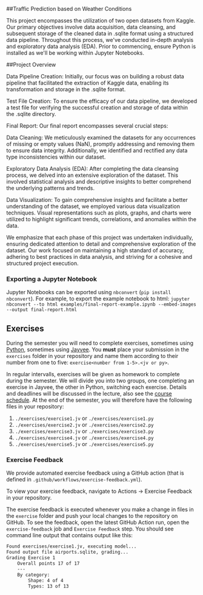 ##Traffic Prediction based on Weather Conditions

This project encompasses the utilization of two open datasets from Kaggle. Our primary objectives involve data acquisition, data cleansing, and subsequent storage of the cleaned data in .sqlite format using a structured data pipeline. Throughout this process, we've conducted in-depth analysis and exploratory data analysis (EDA). Prior to commencing, ensure Python is installed as we'll be working within Jupyter Notebooks.

##Project Overview

Data Pipeline Creation: Initially, our focus was on building a robust data pipeline that facilitated the extraction of Kaggle data, enabling its transformation and storage in the .sqlite format.

Test File Creation: To ensure the efficacy of our data pipeline, we developed a test file for verifying the successful creation and storage of data within the .sqlite directory.

Final Report: Our final report encompasses several crucial steps:

Data Cleaning: We meticulously examined the datasets for any occurrences of missing or empty values (NaN), promptly addressing and removing them to ensure data integrity. Additionally, we identified and rectified any data type inconsistencies within our dataset.

Exploratory Data Analysis (EDA): After completing the data cleansing process, we delved into an extensive exploration of the dataset. This involved statistical analysis and descriptive insights to better comprehend the underlying patterns and trends.

Data Visualization: To gain comprehensive insights and facilitate a better understanding of the dataset, we employed various data visualization techniques. Visual representations such as plots, graphs, and charts were utilized to highlight significant trends, correlations, and anomalies within the data.

We emphasize that each phase of this project was undertaken individually, ensuring dedicated attention to detail and comprehensive exploration of the dataset. Our work focused on maintaining a high standard of accuracy, adhering to best practices in data analysis, and striving for a cohesive and structured project execution.
     

### Exporting a Jupyter Notebook
Jupyter Notebooks can be exported using `nbconvert` (`pip install nbconvert`). For example, to export the example notebook to html: `jupyter nbconvert --to html examples/final-report-example.ipynb --embed-images --output final-report.html`


## Exercises
During the semester you will need to complete exercises, sometimes using [Python](https://www.python.org/), sometimes using [Jayvee](https://github.com/jvalue/jayvee). You **must** place your submission in the `exercises` folder in your repository and name them according to their number from one to five: `exercise<number from 1-5>.<jv or py>`.

In regular intervalls, exercises will be given as homework to complete during the semester. We will divide you into two groups, one completing an exercise in Jayvee, the other in Python, switching each exercise. Details and deadlines will be discussed in the lecture, also see the [course schedule](https://made.uni1.de/). At the end of the semester, you will therefore have the following files in your repository:

1. `./exercises/exercise1.jv` or `./exercises/exercise1.py`
2. `./exercises/exercise2.jv` or `./exercises/exercise2.py`
3. `./exercises/exercise3.jv` or `./exercises/exercise3.py`
4. `./exercises/exercise4.jv` or `./exercises/exercise4.py`
5. `./exercises/exercise5.jv` or `./exercises/exercise5.py`

### Exercise Feedback
We provide automated exercise feedback using a GitHub action (that is defined in `.github/workflows/exercise-feedback.yml`). 

To view your exercise feedback, navigate to Actions -> Exercise Feedback in your repository.

The exercise feedback is executed whenever you make a change in files in the `exercise` folder and push your local changes to the repository on GitHub. To see the feedback, open the latest GitHub Action run, open the `exercise-feedback` job and `Exercise Feedback` step. You should see command line output that contains output like this:

```sh
Found exercises/exercise1.jv, executing model...
Found output file airports.sqlite, grading...
Grading Exercise 1
	Overall points 17 of 17
	---
	By category:
		Shape: 4 of 4
		Types: 13 of 13
```
